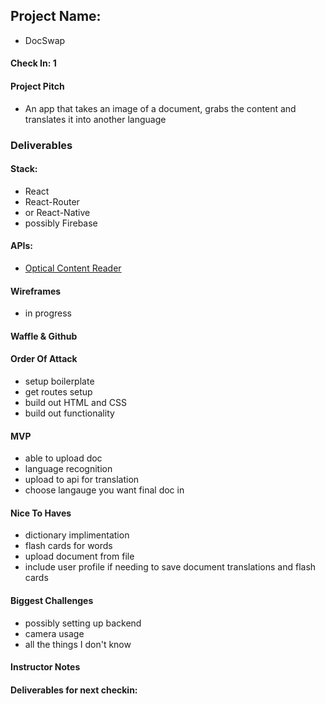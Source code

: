 ## Project Name:

  * DocSwap

#### Check In: 1

#### Project Pitch

  * An app that takes an image of a document, grabs the content and translates it into another language

### Deliverables

#### Stack:
  * React
  * React-Router
  * or React-Native
  * possibly Firebase

#### APIs:

  * [Optical Content Reader](https://ocr.space/ocrapi)

#### Wireframes
  * in progress

#### Waffle & Github

#### Order Of Attack

  * setup boilerplate
  * get routes setup
  * build out HTML and CSS
  * build out functionality 

#### MVP

  * able to upload doc
  * language recognition
  * upload to api for translation
  * choose langauge you want final doc in
  
#### Nice To Haves

  * dictionary implimentation
  * flash cards for words
  * upload document from file
  * include user profile if needing to save document translations and flash cards

#### Biggest Challenges

  * possibly setting up backend
  * camera usage
  * all the things I don't know
  
#### Instructor Notes

#### Deliverables for next checkin:

